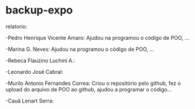 # backup-expo
relatorio:

-Pedro Henrique Vicente Amaro: Ajudou na programou o código de POO, ...

-Marina G. Neves: Ajudou na programou o código de POO, ...

-Rebeca Flauzino Luchini A.: 

-Leonardo José Cabral: 

-Murilo Antonio Fernandes Correa: Criou o repositório pelo github, fez o upload do arquivo de POO ao github, ajudou a programar o código...

-Cauã Lenart Serra: 
